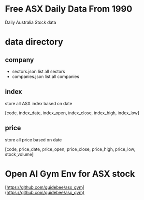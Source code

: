 # Free ASX Daily Data From 1990
Daily Australia Stock data 

# data directory

## company
  - sectors.json list all sectors
  - companies.json list all companies
  
## index
  store all ASX index based on date
  
  [code, index_date, index_open, index_close, index_high, index_low]
  

  
## price
  store all price based on date
  
  [code, price_date, price_open, price_close, price_high, price_low, stock_volume]
  
# Open AI Gym Env for ASX stock
  [https://github.com/guidebee/asx_gym](https://github.com/guidebee/asx_gym)
  
